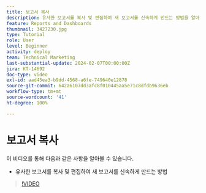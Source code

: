 ```yaml
---
title: 보고서 복사
description: 유사한 보고서를 복사 및 편집하여 새 보고서를 신속하게 만드는 방법을 알아봅니다.
feature: Reports and Dashboards
thumbnail: 3427230.jpg
type: Tutorial
role: User
level: Beginner
activity: deploy
team: Technical Marketing
last-substantial-update: 2024-02-07T00:00:00Z
jira: KT-14692
doc-type: video
exl-id: aad45ea3-b9dd-4568-a6fe-749640e12878
source-git-commit: 642a6107dd3afc8f010445aa5e71c8dfdb9636eb
workflow-type: tm+mt
source-wordcount: '41'
ht-degree: 100%

---
```


# 보고서 복사

이 비디오를 통해 다음과 같은 사항을 알아볼 수 있습니다.

* 유사한 보고서를 복사 및 편집하여 새 보고서를 신속하게 만드는 방법

>[!VIDEO](https://video.tv.adobe.com/v/3427230/?quality=12&learn=on)
